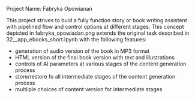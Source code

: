 Project Name: Fabryka Opowianań

This project strives to buid a fully function story or book writing assistent with pipelined flow and control options at different stages.
This concept depicted in fabryka_opowiadan.png extends the original task described in 32__app_ebooks_short.ipynb with the following features:

- generation of audio version of the book in MP3 format
- HTML version of the final book version with text and illustrations
- controls of AI parameters at various stages of the content generation process
- store/restore fo all intermediate stages of the content generation process
- multiiple choices of content version for intermediate stages